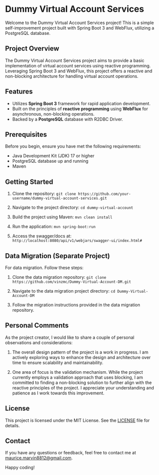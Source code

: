 # Dummy Virtual Account Services

Welcome to the Dummy Virtual Account Services project! This is a simple self-improvement project built with Spring Boot 3 and WebFlux, utilizing a PostgreSQL database.

## Project Overview

The Dummy Virtual Account Services project aims to provide a basic implementation of virtual account services using reactive programming. Leveraging Spring Boot 3 and WebFlux, this project offers a reactive and non-blocking architecture for handling virtual account operations.

## Features

- Utilizes **Spring Boot 3** framework for rapid application development.
- Built on the principles of **reactive programming** using **WebFlux** for asynchronous, non-blocking operations.
- Backed by a **PostgreSQL** database with R2DBC Driver.

## Prerequisites

Before you begin, ensure you have met the following requirements:

- Java Development Kit (JDK) 17 or higher
- PostgreSQL database up and running
- Maven

## Getting Started

1. Clone the repository:
   ```git clone https://github.com/your-username/dummy-virtual-account-services.git```

2. Navigate to the project directory:
   ```cd dummy-virtual-account```

3. Build the project using Maven:
   ```mvn clean install```

4. Run the application:
   ```mvn spring-boot:run```

5. Access the swagger/docs at: `http://localhost:8080/api/v1/webjars/swagger-ui/index.html#`

## Data Migration (Separate Project)

For data migration. Follow these steps:

1. Clone the data migration repository:
```git clone https://github.com/vinzmc/Dummy-Virtual-Account-DM.git```

2. Navigate to the data migration project directory:
   ```cd Dummy-Virtual-Account-DM```

3. Follow the migration instructions provided in the data migration repository.

## Personal Comments

As the project creator, I would like to share a couple of personal observations and considerations:

1. The overall design pattern of the project is a work in progress. I am actively exploring ways to enhance the design and architecture over time to ensure scalability and maintainability.

2. One area of focus is the validation mechanism. While the project currently employs a validation approach that uses blocking, I am committed to finding a non-blocking solution to further align with the reactive principles of the project. I appreciate your understanding and patience as I work towards this improvement.

## License

This project is licensed under the MIT License. See the [LICENSE](LICENSE) file for details.

## Contact

If you have any questions or feedback, feel free to contact me at [maurice.marvin8812@gmail.com](mailto:maurice.marvin8812@gmail.com).

Happy coding!
